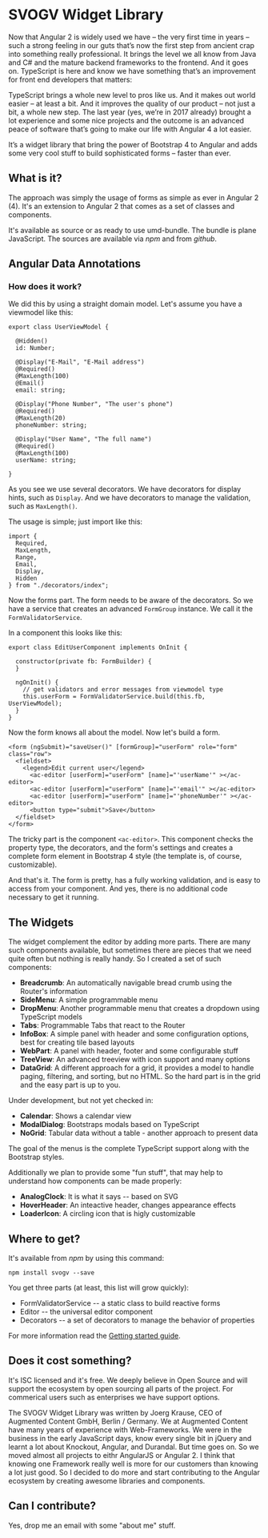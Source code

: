# SVOGV Widget Library

Now that Angular 2 is widely used we have – the very first time in years – such a strong feeling in our guts that’s now the first step from ancient crap into something really professional. It brings the level we all know from Java and C# and the mature backend frameworks to the frontend.
And it goes on. TypeScript is here and know we have something that’s an improvement for front end developers that matters:

TypeScript brings a whole new level to pros like us. And it makes out world easier – at least a bit. And it improves the quality of our product – not just a bit, a whole new step.
The last year (yes, we’re in 2017 already) brought a lot experience and some nice projects and the outcome is an advanced peace of software that’s going to make our life with Angular 4 a lot easier.

It’s a widget library that bring the power of Bootstrap 4 to Angular and adds some very cool stuff to build sophisticated forms – faster than ever.

## What is it?

The approach was simply the usage of forms as simple as ever in Angular 2 (4). It's an extension to Angular 2 that comes as a set of classes and components. 

It's available as source or as ready to use umd-bundle. The bundle is plane JavaScript. The sources are available via *npm* and from *github*. 

## Angular Data Annotations

### How does it work?

We did this by using a straight domain model. Let's assume you have a viewmodel like this:

~~~
export class UserViewModel {

  @Hidden()
  id: Number;

  @Display("E-Mail", "E-Mail address")
  @Required()
  @MaxLength(100)
  @Email()
  email: string;

  @Display("Phone Number", "The user's phone")
  @Required()
  @MaxLength(20)
  phoneNumber: string;

  @Display("User Name", "The full name")
  @Required()
  @MaxLength(100)
  userName: string;

}
~~~

As you see we use several decorators. We have decorators for display hints, such as `Display`. And we have decorators to manage the validation, such as `MaxLength()`. 

The usage is simple; just import like this:

~~~
import { 
  Required, 
  MaxLength, 
  Range, 
  Email, 
  Display, 
  Hidden 
} from "./decorators/index";
~~~

Now the forms part. The form needs to be aware of the decorators. So we have a service that creates an advanced `FormGroup` instance. We call it the `FormValidatorService`. 

In a component this looks like this:

~~~
export class EditUserComponent implements OnInit {

  constructor(private fb: FormBuilder) {
  }

  ngOnInit() {
    // get validators and error messages from viewmodel type     
    this.userForm = FormValidatorService.build(this.fb, UserViewModel);
  }
}
~~~

Now the form knows all about the model. Now let's build a form.

~~~
<form (ngSubmit)="saveUser()" [formGroup]="userForm" role="form" class="row">
  <fieldset>
    <legend>Edit current user</legend>
      <ac-editor [userForm]="userForm" [name]="'userName'" ></ac-editor>
      <ac-editor [userForm]="userForm" [name]="'email'" ></ac-editor>
      <ac-editor [userForm]="userForm" [name]="'phoneNumber'" ></ac-editor>
      <button type="submit">Save</button>
  </fieldset>
</form> 
~~~

The tricky part is the component `<ac-editor>`. This component checks the property type, the decorators, and the form's settings and creates a complete form element in Bootstrap 4 style (the template is, of course, customizable).

And that's it. The form is pretty, has a fully working validation, and is easy to access from your component. And yes, there is no additional code necessary to get it running.

## The Widgets

The widget complement the editor by adding more parts. There are many such components available, but sometimes there are pieces that we need quite often but nothing is really handy. 
So I created a set of such components:

* **Breadcrumb**: An automatically navigable bread crumb using the Router's information
* **SideMenu**: A simple programmable menu
* **DropMenu**: Another programmable menu that creates a dropdown using TypeScript models
* **Tabs**: Programmable Tabs that react to the Router
* **InfoBox**: A simple panel with header and some configuration options, best for creating tile based layouts
* **WebPart**: A panel with header, footer and some configurable stuff
* **TreeView**: An advanced treeview with icon support and many options
* **DataGrid**: A different approach for a grid, it provides a model to handle paging, filtering, and sorting, but no HTML. So the hard part is in the grid and the easy part is up to you. 

Under development, but not yet checked in:

* **Calendar**: Shows a calendar view   
* **ModalDialog**: Bootstraps modals based on TypeScript
* **NoGrid**: Tabular data without a table - another approach to present data

The goal of the menus is the complete TypeScript support along with the Bootstrap styles.

Additionally we plan to provide some "fun stuff", that may help to understand how components can be made properly:

* **AnalogClock**: It is what it says -- based on SVG
* **HoverHeader**: An inteactive header, changes appearance effects
* **LoaderIcon**: A circling icon that is higly customizable

## Where to get?

It's available from *npm* by using this command:

~~~
npm install svogv --save
~~~

You get three parts (at least, this list will grow quickly):

* FormValidatorService -- a static class to build reactive forms
* Editor -- the universal editor component
* Decorators -- a set of decorators to manage the behavior of properties

For more information read the [Getting started guide](/guides/getting-started.md).

## Does it cost something?

It's ISC licensed and it's free. We deeply believe in Open Source and will support the ecosystem by open sourcing all parts of the project. For commerical users such as enterprises we have support options.

The SVOGV Widget Library was written by Joerg <isageek> Krause, CEO of Augmented Content GmbH, Berlin / Germany. We at Augmented Content have many years of experience with Web-Frameworks. We were in the business in the early JavaScript days, know every single bit in jQuery and learnt a lot about Knockout, Angular, and Durandal. But time goes on. So we moved almost all projects to eithr AngularJS or Angular 2. I think that knowing one Framework really well is more for our customers than knowing a lot just good. So I decided to do more and start contributing to the Angular ecosystem by creating awesome libraries and components. 

## Can I contribute?

Yes, drop me an email with some "about me" stuff.